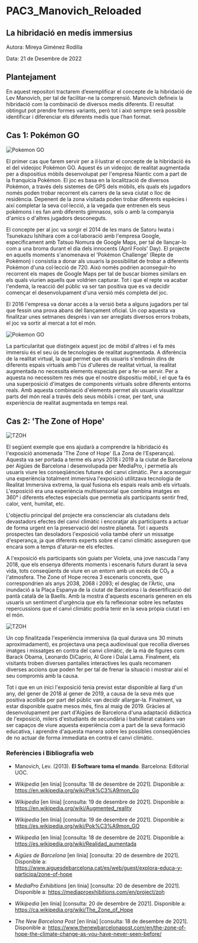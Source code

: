# PAC3_Manovich_Reloaded

## La hibridació en medis immersius


Autora: Mireya Giménez Rodilla


Data: 21 de Desembre de 2022


## Plantejament


En aquest repositori tractarem d’exemplificar el concepte de la hibridació de Lev Manovich, per tal de facilitar-ne la comprensió. Manovich defineix la hibridació com la combinació de diversos medis diferents. El resultat obtingut pot prendre formes variants, però tot i això sempre serà possible identificar i diferenciar els diferents medis que l’han format.


## Cas 1: Pokémon GO

![Pokemon GO](https://img.game-news24.com/2021/10/The-five-year-history-of-Pokemon-Go-plans-for-the-future-of-AR-and-when-Pokemon-Go-lands-out-of-place-of-Pokemon.jpeg)  

El primer cas que farem servir per a il·lustrar el concepte de la hibridació és el del videojoc Pokémon GO. Aquest és un videojoc de realitat augmentada per a dispositius mòbils desenvolupat per l'empresa Niantic com a part de la franquícia Pokémon. El joc es basa en la localització de diversos Pokémon, a través dels sistemes de GPS dels mòbils, els quals els jugadors només poden trobar recorrent els carrers de la seva ciutat o lloc de residència. Depenent de la zona visitada poden trobar diferents espècies i així completar la seva col·lecció, a la vegada que entrenen els seus pokémons i es fan amb diferents gimnasos, sols o amb la companyia d'amics o d'altres jugadors desconeguts.

El concepte per al joc va sorgir el 2014 de les mans de Satoru Iwata i Tsunekazu Ishihara com a col·laboració amb l'empresa Google, específicament amb Tatsuo Nomura de Google Maps, per tal de llançar-lo com a una broma durant el dia dels innocents (April Fools' Day). El projecte en aquells moments s'anomenava el 'Pokémon Challenge' (Repte de Pokémon) i consistia a donar als usuaris la possibilitat de trobar a diferents Pokémon d'una col·lecció de 720. Això només podrien aconseguir-ho recorrent els mapes de Google Maps per tal de buscar biomes similars en els quals viurien aquells que voldrien capturar. Tot i que el repte va acabar l'endemà, la reacció del públic va ser tan positiva que es va decidir començar el desenvolupament d'una versió més completa del joc.

El 2016 l'empresa va donar accés a la versió beta a alguns jugadors per tal que fessin una prova abans del llançament oficial. Un cop aquesta va finalitzar unes setmanes després i van ser arreglats diversos errors trobats, el joc va sortir al mercat a tot el món.

![Pokemon GO](https://cdn.theatlantic.com/thumbor/3vbv14sqxNiU12gw7FvhQYRX1s4=/160x0:1817x932/1600x900/media/img/mt/2016/07/Screen_Shot_2016_07_11_at_3.03.48_PM/original.png)

La particularitat que distingeix aquest joc de mòbil d'altres i el fa més immersiu és el seu ús de tecnologies de realitat augmentada. A diferència de la realitat virtual, la qual permet que els usuaris s'endinsin dins de diferents espais virtuals amb l'ús d'ulleres de realitat virtual, la realitat augmentada no necessita elements especials per a fer-se servir. Per a aquesta no necessitem res més que el nostre dispositiu mòbil, i el que fa és una superposició d'imatges de components virtuals sobre diferents entorns reals. Amb aquesta combinació d'elements permet als usuaris visualitzar parts del món real a través dels seus mòbils i crear, per tant, una experiència de realitat augmentada en temps real.




## Cas 2: 'The Zone of Hope'

![TZOH](https://i.ytimg.com/vi/fv-f9F-h39c/maxresdefault.jpg)

El següent exemple que ens ajudarà a comprendre la hibridació és l'exposició anomenada 'The Zone of Hope' (La Zona de l'Esperança). Aquesta va ser portada a terme els anys 2018 i 2019 a la ciutat de Barcelona per Aigües de Barcelona i desenvolupada per MediaPro, i permetia als usuaris viure les conseqüències futures del canvi climàtic. Per a aconseguir una experiència totalment immersiva l'exposició utilitzava tecnologia de Realitat Immersiva extrema, la qual fusiona els espais reals amb els virtuals. L'exposició era una experiència multisensorial que combina imatges en 360° i diferents efectes especials que permetia als participants sentir fred, calor, vent, humitat, etc.

L'objectiu principal del projecte era conscienciar als ciutadans dels devastadors efectes del canvi climàtic i encoratjar als participants a actuar de forma urgent en la preservació del nostre planeta. Tot i aquests prospectes tan desoladors l'exposició volia també oferir un missatge d'esperança, ja que diferents experts sobre el canvi climàtic asseguren que encara som a temps d'aturar-ne els efectes.

A l'exposició els participants són guiats per Violeta, una jove nascuda l'any 2018, que els ensenya diferents moments i escenaris futurs durant la seva vida, tots conseqüents de viure en un entorn amb un excés de CO₂ a l'atmosfera. The Zone of Hope recrea 3 escenaris concrets, que correspondrien als anys 2038, 2068 i 2093; el desglaç de l'Àrtic, una inundació a la Plaça Espanya de la ciutat de Barcelona i la desertificació del pantà català de la Baells. Amb la mostra d'aquests escenaris generen en els usuaris un sentiment d'urgència que els fa reflexionar sobre les nefastes repercussions que el canvi climàtic podria tenir en la seva pròpia ciutat i en el món.

![TZOH](https://www.elnacional.cat/uploads/s1/58/72/19/4/plazaconbalcon_1_630x630.png)

Un cop finalitzada l'experiència immersiva (la qual durava uns 30 minuts aproximadament), es projectava una peça audiovisual que recollia diverses imatges i missatges en contra del canvi climàtic, de la mà de figures com Barack Obama, Leonardo DiCaprio, Al Gore i Dalai Lama. Finalment, els visitants troben diverses pantalles interactives les quals recomanen diverses accions que poden fer per tal de frenar la situació i mostrar així el seu compromís amb la causa.

Tot i que en un inici l'exposició tenia previst estar disponible al llarg d'un any, del gener de 2018 al gener de 2019, a causa de la seva més que positiva acollida per part del públic van decidir allargar-la. Finalment, va estar disponible quatre mesos més, fins al maig de 2019. Gràcies al desenvolupament per part d'Aigües de Barcelona d'una adaptació didàctica de l'exposició, milers d'estudiants de secundària i batxillerat catalans van ser capaços de viure aquesta experiència com a part de la seva formació educativa, i aprendre d'aquesta manera sobre les possibles conseqüències de no actuar de forma immediata en contra el canvi climàtic.



### Referències i Bibliografia web

* Manovich, Lev. (2013). **El Software toma el mando**. Barcelona: Editorial UOC. 

* *Wikipedia* [en línia] [consulta: 18 de desembre de 2021]. Disponible a: 
https://en.wikipedia.org/wiki/Pok%C3%A9mon_Go

* *Wikipedia* [en línia] [consulta: 19 de desembre de 2021]. Disponible a: 
https://en.wikipedia.org/wiki/Augmented_reality

* *Wikipedia* [en línia] [consulta: 19 de desembre de 2021]. Disponible a:
https://es.wikipedia.org/wiki/Pok%C3%A9mon_GO

* *Wikipedia* [en línia] [consulta: 18 de desembre de 2021]. Disponible a:
https://es.wikipedia.org/wiki/Realidad_aumentada

* *Aigües de Barcelona* [en línia] [consulta: 20 de desembre de 2021]. Disponible a:
https://www.aiguesdebarcelona.cat/es/web/guest/explora-educa-y-participa/zone-of-hope

* *MediaPro Exhibitions* [en línia] [consulta: 20 de desembre de 2021]. Disponible a:
https://mediaproexhibitions.com/en/project/zoh

* *Wikipedia* [en línia] [consulta: 20 de desembre de 2021]. Disponible a:
https://ca.wikipedia.org/wiki/The_Zone_of_Hope

* *The New Barcelona Post* [en línia] [consulta: 18 de desembre de 2021]. Disponible a:
https://www.thenewbarcelonapost.com/en/the-zone-of-hope-the-climate-change-as-you-have-never-seen-before/


